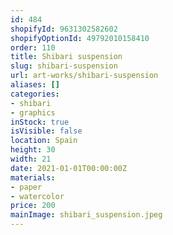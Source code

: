 ```yaml
---
id: 484
shopifyId: 9631302582602
shopifyOptionId: 49792010158410
order: 110
title: Shibari suspension
slug: shibari-suspension
url: art-works/shibari-suspension
aliases: []
categories:
- shibari
- graphics
inStock: true
isVisible: false
location: Spain
height: 30
width: 21
date: 2021-01-01T00:00:00Z
materials:
- paper
- watercolor
price: 200
mainImage: shibari_suspension.jpeg
---
```

